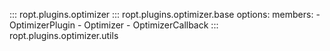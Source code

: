 ::: ropt.plugins.optimizer
::: ropt.plugins.optimizer.base
    options:
        members:
            - OptimizerPlugin
            - Optimizer
            - OptimizerCallback
::: ropt.plugins.optimizer.utils

